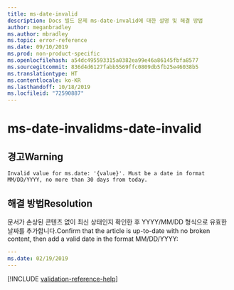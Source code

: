 ```yaml
---
title: ms-date-invalid
description: Docs 빌드 문제 ms-date-invalid에 대한 설명 및 해결 방법
author: meganbradley
ms.author: mbradley
ms.topic: error-reference
ms.date: 09/10/2019
ms.prod: non-product-specific
ms.openlocfilehash: a54dc495593315a0382ea99e46a86145fbfa8577
ms.sourcegitcommit: 836d4d6127fabb5569ffc0809db5fb25e46038b5
ms.translationtype: HT
ms.contentlocale: ko-KR
ms.lasthandoff: 10/18/2019
ms.locfileid: "72590887"
---
```

# <a name="ms-date-invalid"></a><span data-ttu-id="7bb3d-103">ms-date-invalid</span><span class="sxs-lookup"><span data-stu-id="7bb3d-103">ms-date-invalid</span></span>

## <a name="warning"></a><span data-ttu-id="7bb3d-104">경고</span><span class="sxs-lookup"><span data-stu-id="7bb3d-104">Warning</span></span>

`Invalid value for ms.date: '{value}'. Must be a date in format MM/DD/YYYY, no more than 30 days from today.`

## <a name="resolution"></a><span data-ttu-id="7bb3d-105">해결 방법</span><span class="sxs-lookup"><span data-stu-id="7bb3d-105">Resolution</span></span>

<span data-ttu-id="7bb3d-106">문서가 손상된 콘텐츠 없이 최신 상태인지 확인한 후 YYYY/MM/DD 형식으로 유효한 날짜를 추가합니다.</span><span class="sxs-lookup"><span data-stu-id="7bb3d-106">Confirm that the article is up-to-date with no broken content, then add a valid date in the format MM/DD/YYYY:</span></span>

```yml
---
ms.date: 02/19/2019
---
```

<!--make sure to add this file to your includes folder and verify the path-->
[!INCLUDE [validation-reference-help](includes/validation-reference-help.md)]
